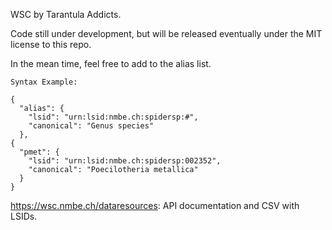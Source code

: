 WSC by Tarantula Addicts.

Code still under development, but will be released eventually under the MIT license to this repo.

In the mean time, feel free to add to the alias list.

```
Syntax Example:

{
  "alias": {
    "lsid": "urn:lsid:nmbe.ch:spidersp:#",
    "canonical": "Genus species"
  },
{
  "pmet": {
    "lsid": "urn:lsid:nmbe.ch:spidersp:002352",
    "canonical": "Poecilotheria metallica"
  }
}
```

https://wsc.nmbe.ch/dataresources: API documentation and CSV with LSIDs.
